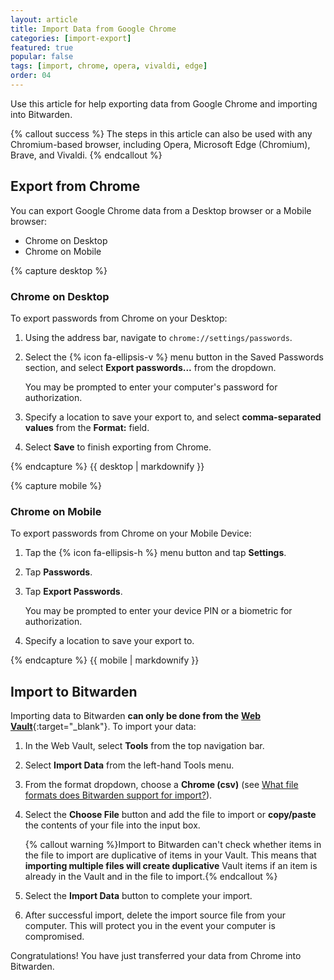 ```yaml
---
layout: article
title: Import Data from Google Chrome
categories: [import-export]
featured: true
popular: false
tags: [import, chrome, opera, vivaldi, edge]
order: 04
---
```


Use this article for help exporting data from Google Chrome and importing into Bitwarden.

{% callout success %}
The steps in this article can also be used with any Chromium-based browser, including Opera, Microsoft Edge (Chromium), Brave, and Vivaldi.
{% endcallout %}

## Export from Chrome

You can export Google Chrome data from a Desktop browser or a Mobile browser:

<ul class="nav nav-tabs" id="myTab" role="tablist">
  <li class="nav-item" role="presentation">
    <a class="nav-link active" id="desktab" data-bs-toggle="tab" data-target="#desk" role="tab" aria-controls="desk" aria-selected="true">Chrome on Desktop</a>
  </li>
  <li class="nav-item" role="presentation">
    <a class="nav-link" id="mobiletab" data-bs-toggle="tab" data-target="#mobile" role="tab" aria-controls="mobile" aria-selected="false">Chrome on Mobile</a>
  </li>
</ul>

<div class="tab-content" id="clientsContent">
  <div class="tab-pane show active" id="desk" role="tabpanel" aria-labelledby="desktab">
{% capture desktop %}

### Chrome on Desktop

To export passwords from Chrome on your Desktop:

1. Using the address bar, navigate to `chrome://settings/passwords`.
2. Select the {% icon fa-ellipsis-v %} menu button in the Saved Passwords section, and select **Export passwords...** from the dropdown.

   You may be prompted to enter your computer's password for authorization.
3. Specify a location to save your export to, and select **comma-separated values** from the **Format:** field.
4. Select **Save** to finish exporting from Chrome.

{% endcapture %}
{{ desktop | markdownify }}
  </div>
  <div class="tab-pane" id="mobile" role="tabpanel" aria-labelledby="mobiletab">
{% capture mobile %}

### Chrome on Mobile

To export passwords from Chrome on your Mobile Device:

1. Tap the {% icon fa-ellipsis-h %} menu button and tap **Settings**.
2. Tap **Passwords**.
3. Tap **Export Passwords**.

   You may be prompted to enter your device PIN or a biometric for authorization.
4. Specify a location to save your export to.

{% endcapture %}
{{ mobile | markdownify }}
  </div>
</div>

## Import to Bitwarden

Importing data to Bitwarden **can only be done from the** [**Web Vault**](https://vault.bitwarden.com){:target="\_blank"}. To import your data:

 1. In the Web Vault, select **Tools** from the top navigation bar.
 2. Select **Import Data** from the left-hand Tools menu.
 3. From the format dropdown, choose a **Chrome (csv)** (see [What file formats does Bitwarden support for import?]({{site.baseurl}}/article/import-faqs/#q-what-file-formats-does-bitwarden-support-for-import)).

 5. Select the **Choose File** button and add the file to import or **copy/paste** the contents of your file into the input box.

    {% callout warning %}Import to Bitwarden can't check whether items in the file to import are duplicative of items in your Vault. This means that **importing multiple files will create duplicative** Vault items if an item is already in the Vault and in the file to import.{% endcallout %}
 6. Select the **Import Data** button to complete your import.
 7. After successful import, delete the import source file from your computer. This will protect you in the event your computer is compromised.

Congratulations! You have just transferred your data from Chrome into Bitwarden.
